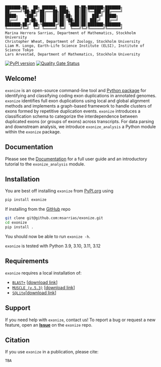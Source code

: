```
███████╗██╗  ██╗ ██████╗ ███╗   ██╗██╗███████╗███████╗
██╔════╝╚██╗██╔╝██╔═══██╗████╗  ██║██║╚══███╔╝██╔════╝
█████╗   ╚███╔╝ ██║   ██║██╔██╗ ██║██║  ███╔╝ █████╗
██╔══╝   ██╔██╗ ██║   ██║██║╚██╗██║██║ ███╔╝  ██╔══╝
███████╗██╔╝ ██╗╚██████╔╝██║ ╚████║██║███████╗███████╗
╚══════╝╚═╝  ╚═╝ ╚═════╝ ╚═╝  ╚═══╝╚═╝╚══════╝╚══════╝
Marina Herrera Sarrias, Department of Mathematics, Stockholm University
Christopher Wheat, Department of Zoology, Stockholm University
Liam M. Longo, Earth-Life Science Institute (ELSI), Institute of Science Tokyo
Lars Arvestad, Department of Mathematics, Stockholm University
```

[![PyPI version](https://badge.fury.io/py/exonize.svg)](https://badge.fury.io/py/exonize)
[![Quality Gate Status](https://sonarcloud.io/api/project_badges/measure?project=msarrias_exonize&metric=alert_status)](https://sonarcloud.io/dashboard?id=msarrias_exonize)

## Welcome!
`exonize` is an open-source command-line tool and [Python package](https://pypi.org/project/exonize/) for identifying and classifying coding exon duplications in annotated genomes. `exonize` identifies full exon duplications using local and global alignment methods and implements a graph-based framework to handle clusters of exons formed by repetitive duplication events. `exonize` introduces a classification schema to categorize the interdependence between duplicated exons (or groups of exons) across transcripts. For data parsing and downstream analysis, we introduce `exonize_analysis` a Python module within the `exonize` package.

## Documentation

Please see the [Documentation](https://msarrias.github.io/exonize/) for a full user guide and an introductory tutorial to the `exonize_analysis` module.

## Installation

You are best off installing `exonize` from [PyPI.org](https://pypi.org/project/exonize/) using

```bash
pip install exonize
```

If installing from the [GitHub](https://github.com/msarrias/exonize) repo

```bash
git clone git@github.com:msarrias/exonize.git
cd exonize
pip install .
```

You should now be able to run `exonize -h`.

`exonize` is tested with Python 3.9, 3.10, 3.11, 3.12

## Requirements

`exonize` requires a local installation of:


* [`BLAST+`](https://blast.ncbi.nlm.nih.gov/doc/blast-help/downloadblastdata.html) \[[download link](https://ftp.ncbi.nlm.nih.gov/blast/executables/blast+/LATEST/)\]  
* [`MUSCLE (v.5.3)`](https://www.drive5.com/muscle/) \[[download link](https://github.com/rcedgar/muscle/releases)\]  
* [`SQLite`](https://www.sqlite.org/index.html)[[download link](https://www.sqlite.org/download.html)]



## Support

If you need help with `exonize`, contact us! To report a bug or request a new feature, open an **[Issue](https://github.com/msarrias/exonize/issues)** on the `exonize` repo.

## Citation

If you use `exonize` in a publication, please cite:
```
TBA
```


